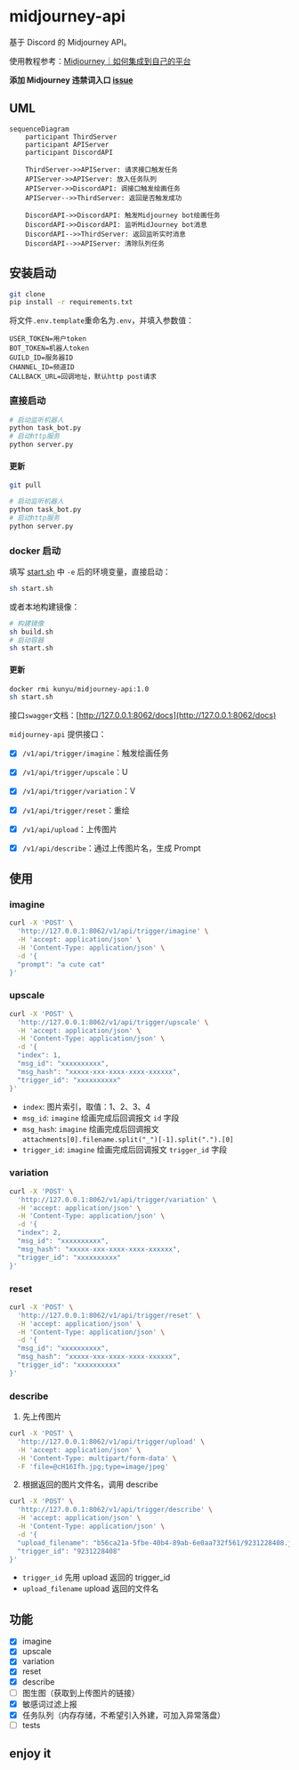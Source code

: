 # midjourney-api

基于 Discord 的 Midjourney API。

使用教程参考：[Midjourney｜如何集成到自己的平台](https://mp.weixin.qq.com/s?__biz=Mzg4MjkzMzc1Mg==&mid=2247484029&idx=1&sn=d3c458bba9459f19f05d13ab23f5f67e&chksm=cf4e68eaf839e1fc2db025bd9940d0f5e57862f1788c88215b4a66cb23f553a30c5f37ac3ae8&token=79614426&lang=zh_CN#rd)

**添加 Midjourney 违禁词入口 [issue](https://github.com/yokonsan/midjourney-api/issues/new?assignees=&labels=banned+prompt&projects=&template=banned_prompt_report.yml&title=Banned+prompt%3A+)**


## UML

```mermaid
sequenceDiagram
    participant ThirdServer
    participant APIServer
    participant DiscordAPI

    ThirdServer->>APIServer: 请求接口触发任务
    APIServer->>APIServer: 放入任务队列
    APIServer->>DiscordAPI: 调接口触发绘画任务
    APIServer-->>ThirdServer: 返回是否触发成功

    DiscordAPI->>DiscordAPI: 触发Midjourney bot绘画任务
    DiscordAPI->>DiscordAPI: 监听MidJourney bot消息
    DiscordAPI-->>ThirdServer: 返回监听实时消息
    DiscordAPI-->>APIServer: 清除队列任务
```


## 安装启动

```bash
git clone
pip install -r requirements.txt
```

将文件`.env.template`重命名为`.env`，并填入参数值：

```
USER_TOKEN=用户token
BOT_TOKEN=机器人token
GUILD_ID=服务器ID
CHANNEL_ID=频道ID
CALLBACK_URL=回调地址，默认http post请求
```

### 直接启动

```bash
# 启动监听机器人
python task_bot.py
# 启动http服务
python server.py
```

#### 更新

```bash
git pull

# 启动监听机器人
python task_bot.py
# 启动http服务
python server.py
```

### docker 启动

填写 [start.sh](./start.sh) 中 `-e` 后的环境变量，直接启动：

```bash
sh start.sh
```

或者本地构建镜像：

```bash
# 构建镜像
sh build.sh
# 启动容器
sh start.sh
```

#### 更新

```bash
docker rmi kunyu/midjourney-api:1.0
sh start.sh
```

接口`swagger`文档：[http://127.0.0.1:8062/docs](http://127.0.0.1:8062/docs)

`midjourney-api` 提供接口：

- [x]  `/v1/api/trigger/imagine`：触发绘画任务
- [x]  `/v1/api/trigger/upscale`：U
- [x]  `/v1/api/trigger/variation`：V
- [x]  `/v1/api/trigger/reset`：重绘
- [x]  `/v1/api/upload`：上传图片
- [x] `/v1/api/describe`：通过上传图片名，生成 Prompt


## 使用

### imagine

```bash
curl -X 'POST' \
  'http://127.0.0.1:8062/v1/api/trigger/imagine' \
  -H 'accept: application/json' \
  -H 'Content-Type: application/json' \
  -d '{
  "prompt": "a cute cat"
}'
```

### upscale

```bash
curl -X 'POST' \
  'http://127.0.0.1:8062/v1/api/trigger/upscale' \
  -H 'accept: application/json' \
  -H 'Content-Type: application/json' \
  -d '{
  "index": 1,
  "msg_id": "xxxxxxxxxx",
  "msg_hash": "xxxxx-xxx-xxxx-xxxx-xxxxxx",
  "trigger_id": "xxxxxxxxxx"
}'
```

- `index`: 图片索引，取值：1、2、3、4
- `msg_id`: `imagine` 绘画完成后回调报文 `id` 字段
- `msg_hash`: `imagine` 绘画完成后回调报文 `attachments[0].filename.split("_")[-1].split(".").[0]`
- `trigger_id`: `imagine` 绘画完成后回调报文 `trigger_id` 字段

### variation

```bash
curl -X 'POST' \
  'http://127.0.0.1:8062/v1/api/trigger/variation' \
  -H 'accept: application/json' \
  -H 'Content-Type: application/json' \
  -d '{
  "index": 2,
  "msg_id": "xxxxxxxxxx",
  "msg_hash": "xxxxx-xxx-xxxx-xxxx-xxxxxx",
  "trigger_id": "xxxxxxxxxx"
}'
```

### reset

```bash
curl -X 'POST' \
  'http://127.0.0.1:8062/v1/api/trigger/reset' \
  -H 'accept: application/json' \
  -H 'Content-Type: application/json' \
  -d '{
  "msg_id": "xxxxxxxxxx",
  "msg_hash": "xxxxx-xxx-xxxx-xxxx-xxxxxx",
  "trigger_id": "xxxxxxxxxx"
}'
```

### describe

1. 先上传图片

```bash
curl -X 'POST' \
  'http://127.0.0.1:8062/v1/api/trigger/upload' \
  -H 'accept: application/json' \
  -H 'Content-Type: multipart/form-data' \
  -F 'file=@cH16Ifh.jpg;type=image/jpeg'
```

2. 根据返回的图片文件名，调用 describe

```bash
curl -X 'POST' \
  'http://127.0.0.1:8062/v1/api/trigger/describe' \
  -H 'accept: application/json' \
  -H 'Content-Type: application/json' \
  -d '{
  "upload_filename": "b56ca21a-5fbe-40b4-89ab-6e0aa732f561/9231228408.jpg",
  "trigger_id": "9231228408"
}'
```

- `trigger_id` 先用 upload 返回的 trigger_id
- `upload_filename` upload 返回的文件名

## 功能

- [x] imagine
- [x] upscale
- [x] variation
- [x] reset
- [x] describe
- [ ] 图生图（获取到上传图片的链接）
- [x] 敏感词过滤上报
- [x] 任务队列（内存存储，不希望引入外建，可加入异常落盘）
- [ ] tests

## enjoy it
